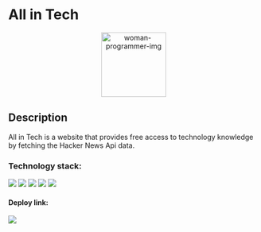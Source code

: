 <h1> All in Tech</h1>
<div align="center">

<img alt="woman-programmer-img" width="130px" 
 src="https://media.giphy.com/media/v1.Y2lkPTc5MGI3NjExMjY4MGRiMTYwYzVlM2EwNDMyYzcxNWI2YTZiYWNkMjMzY2ZjMzgyZSZjdD1z/paTz7UZbPfTZFRYnnB/giphy.gif"/>
</div>

<h2> Description </h2>
<p>  All in Tech is a website that provides free access to technology knowledge by fetching the Hacker News Api data. </p>

<h3>Technology stack: </h3>
<span>
<img src="https://img.shields.io/badge/html5-%23E34F26.svg?style=for-the-badge&logo=html5&logoColor=white" />
<img src="https://img.shields.io/badge/SASS-hotpink.svg?style=for-the-badge&logo=SASS&logoColor=white"    />
<img src="https://img.shields.io/badge/javascript-%23323330.svg?style=for-the-badge&logo=javascript&logoColor=%23F7DF1E" />
<img src="https://img.shields.io/badge/bootstrap-%23563D7C.svg?style=for-the-badge&logo=bootstrap&logoColor=white"    />
<img src="https://img.shields.io/badge/webpack-%238DD6F9.svg?style=for-the-badge&logo=webpack&logoColor=black"    />
  </span>
 
  <h4>Deploy link:     </h4>
  <span> 
  <img src="https://img.shields.io/badge/netlify-%23000000.svg?style=for-the-badge&logo=netlify&logoColor=#00C7B7  "
</span>
